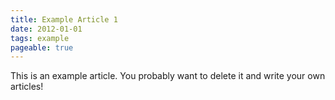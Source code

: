 ```yaml
---
title: Example Article 1
date: 2012-01-01
tags: example
pageable: true
---
```


This is an example article. You probably want to delete it and write your own articles!
